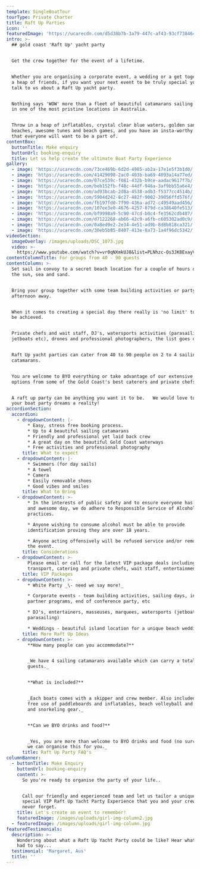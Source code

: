 ```yaml
---
template: SingleBoatTour
tourType: Private Charter
title: Raft Up Parties
icon: ''
featuredImage: 'https://ucarecdn.com/d5d38b7b-3a79-447c-af43-93cf738464c2/'
intro: >-
  ## gold coast 'Raft Up' yacht party


  Get the crew together for the event of a lifetime.


  Whether you are organising a corporate event, a wedding or a get together with
  a heap of friends, if you want your next event to be truly special you should
  talk to us about a Raft Up yacht party.


  Nothing says 'WOW' more than a fleet of beautiful catamarans sailing together
  in one of the most pristine locations in Australia.


  Throw in a heap of inflatables, crystal clear blue waters, golden sandy
  beaches, awesome tunes and beach games, and you have an insta-worthy event
  that everyone will want to be a part of.
contentBox:
  buttonTitle: Make enquiry
  buttonUrl: booking-enquiry
  title: Let us help create the ultimate Boat Party Experience
gallery:
  - image: 'https://ucarecdn.com/73ce469b-6d2d-4985-ab2a-17e1e5f3b1d0/'
  - image: 'https://ucarecdn.com/41429098-2ac0-403b-ba69-4093a14a77ed/'
  - image: 'https://ucarecdn.com/07ce539c-f081-432b-b9ce-aadac9617f7b/'
  - image: 'https://ucarecdn.com/beb152fb-f48c-44df-946a-3af9bb55a6e4/'
  - image: 'https://ucarecdn.com/ad93bcab-2d8a-4538-adb3-f5377cc4514b/'
  - image: 'https://ucarecdn.com/5904d242-8c27-482f-9002-39056ffd576f/'
  - image: 'https://ucarecdn.com/fb197fd0-7f90-436a-ad72-c49549aad456/'
  - image: 'https://ucarecdn.com/107ee3e0-4676-4257-879d-ca38640fe513/'
  - image: 'https://ucarecdn.com/bf9998a9-5c90-47cd-b0c4-fe3562cdb487/'
  - image: 'https://ucarecdn.com/d7122268-ab66-42c9-a6fb-c605302ad0c9/'
  - image: 'https://ucarecdn.com/0a8ed9e2-2e34-4e51-ad9b-8d8b818ca321/'
  - image: 'https://ucarecdn.com/30eb5b85-8407-413e-8a73-1a4f96dc5342/'
videoSection:
  imageOverlay: /images/uploads/DSC_1073.jpg
  video: >-
    https://www.youtube.com/watch?v=vr0qNXmkUJ8&list=PLNhzc-Os3JK8ExayVzzoHVvP2c0-4_oqt
contentColumnTitle: For groups from 40 - 90 guests
contentColumn: >-
  Set sail in convoy to a secret beach location for a couple of hours of fun in
  the sun, sea and sand.


  Bring your group together with some team building activities or party the
  afternoon away.


  When it comes to creating a special day there really is 'no limit' to what can
  be achieved.


  Private chefs and wait staff, DJ's, watersports activities (parasailing,
  jetboats etc), drones and professional photographers, the list goes on.


  Raft Up yacht parties can cater from 40 to 90 people on 2 to 4 sailing
  catamarans.


  You are welcome to BYO everything or take advantage of our extensive catering
  options from some of the Gold Coast's best caterers and private chefs.


  A raft up party can be anything you want it to be.   We would love to hep make
  your boat party dreams a reality!
accordionSection:
  accordion:
    - dropdownContent: |-
        * Easy, stress free booking process.
        * Up to 4 beautiful sailing catamarans
        * Friendly and professional yet laid back crew
        * A great day on the beautiful Gold Coast waterways
        * Free activities and professional photography
      title: What to expect
    - dropdownContent: |-
        * Swimmers (for day sails)
        * A towel
        * Camera
        * Easily removable shoes
        * Good vibes and smiles
      title: What to Bring
    - dropdownContent: >-
        * In the interests of public safety and to ensure everyone has a safe
        and awesome day, we do adhere to Responsible Service of Alcohol
        practices.

        * Anyone wishing to consume alcohol must be able to provide
        identification proving they are over 18 years.

        * Anyone acting offensively will be refused service and/or removed from
        the event.
      title: Considerations
    - dropdownContent: >-
        Please email or call for the latest VIP package deals including
        transport, catering and private chefs, wait staff, entertainment etc.
      title: VIP Packages
    - dropdownContent: >-
        * White Party _\- need we say more!_

        * Corporate events - team building activities, sailing days, incentives,
        partner programs, end of conference party, etc

        * DJ's, entertainers, masseuses, marquees, watersports (jetboating and
        parasailing)

        * Weddings - beautiful island location for a unique beach wedding.
      title: More Raft Up Ideas
    - dropdownContent: >-
        **How many people can you accommodate?**


        _We have 4 sailing catamarans available which can carry a total of 90
        guests._


        **What is included?**


        _Each boats comes with a skipper and crew member. Also included is ice,
        free use of paddleboards and inflatables, beach volleyball and cricket,
        and snorkeling gear._


        **Can we BYO drinks and food?**


        _Yes, you are more than welcome to BYO drinks and food (no surcharge) or
        we can organise this for you._
      title: Raft Up Party FAQ's
columnBanner:
  - buttonTitle: Make Enquiry
    buttonUrl: booking-enquiry
    content: >-
      So you're ready to organise the party of your life..


      Call our friendly and experienced team and let us tailor a unique and
      special VIP Raft Up Yacht Party Experience that you and your crew will
      never forget.
    title: Let's create an event to remember!
    featuredImage: /images/uploads/girl-img-column2.jpg
  - featuredImage: /images/uploads/girl-img-column.jpg
featuredTestimonials:
  description: >-
    Wondering about what a Raft Up Yacht Party could be like? Hear what Margaret
    had to say...
  testimonial: 'Margaret, Aus'
  title: ''
---
```


